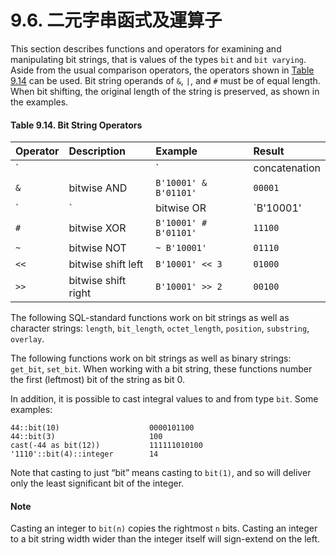# 9.6. 二元字串函式及運算子

This section describes functions and operators for examining and manipulating bit strings, that is values of the types `bit` and `bit varying`. Aside from the usual comparison operators, the operators shown in [Table 9.14](https://www.postgresql.org/docs/12/functions-bitstring.html#FUNCTIONS-BIT-STRING-OP-TABLE) can be used. Bit string operands of `&`, `|`, and `#` must be of equal length. When bit shifting, the original length of the string is preserved, as shown in the examples.

#### **Table 9.14. Bit String Operators**

| Operator | Description | Example | Result |
| :--- | :--- | :--- | :--- |
| `||` | concatenation | `B'10001' || B'011'` | `10001011` |
| `&` | bitwise AND | `B'10001' & B'01101'` | `00001` |
| `|` | bitwise OR | `B'10001' | B'01101'` | `11101` |
| `#` | bitwise XOR | `B'10001' # B'01101'` | `11100` |
| `~` | bitwise NOT | `~ B'10001'` | `01110` |
| `<<` | bitwise shift left | `B'10001' << 3` | `01000` |
| `>>` | bitwise shift right | `B'10001' >> 2` | `00100` |

The following SQL-standard functions work on bit strings as well as character strings: `length`, `bit_length`, `octet_length`, `position`, `substring`, `overlay`.

The following functions work on bit strings as well as binary strings: `get_bit`, `set_bit`. When working with a bit string, these functions number the first \(leftmost\) bit of the string as bit 0.

In addition, it is possible to cast integral values to and from type `bit`. Some examples:

```text
44::bit(10)                    0000101100
44::bit(3)                     100
cast(-44 as bit(12))           111111010100
'1110'::bit(4)::integer        14
```

Note that casting to just “bit” means casting to `bit(1)`, and so will deliver only the least significant bit of the integer.

#### Note

Casting an integer to `bit(n)` copies the rightmost `n` bits. Casting an integer to a bit string width wider than the integer itself will sign-extend on the left.  


